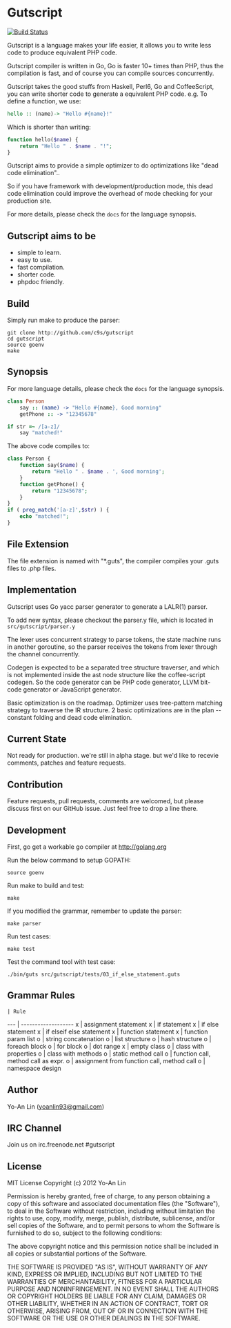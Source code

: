 Gutscript
==================
[![Build Status](https://secure.travis-ci.org/c9s/gutscript.png)](http://travis-ci.org/c9s/gutscript)

Gutscript is a language makes your life easier,
it allows you to write less code to produce equivalent PHP code.

Gutscript compiler is written in Go, Go is faster 10+ times than PHP, thus the
compilation is fast, and of course you can compile sources concurrently.

Gutscript takes the good stuffs from Haskell, Perl6, Go and CoffeeScript, you can write
shorter code to generate a equivalent PHP code. e.g. To define a function, we use:

```hs
hello :: (name)-> "Hello #{name}!"
```

Which is shorter than writing:

```php
function hello($name) {
    return "Hello " . $name . "!";
}
```

Gutscript aims to provide a simple optimizer to do optimizations like "dead
code elimination"..

So if you have framework with development/production mode, this dead code
elimination could improve the overhead of mode checking for your production
site.

For more details, please check the `docs` for the language synopsis.


Gutscript aims to be
---------------------

* simple to learn.
* easy to use.
* fast compilation.
* shorter code.
* phpdoc friendly.


Build
---------
Simply run make to produce the parser:

    git clone http://github.com/c9s/gutscript
    cd gutscript
    source goenv
    make

Synopsis
---------
For more language details, please check the `docs` for the language synopsis.

```coffee
class Person
    say :: (name) -> "Hello #{name}, Good morning"
    getPhone :: -> "12345678"

if str =~ /[a-z]/
    say "matched!"
```
        
The above code compiles to:

```php
class Person {
    function say($name) {
        return "Hello " . $name . ', Good morning';
    }
    function getPhone() {
        return "12345678";
    }
}
if ( preg_match('[a-z]',$str) ) {
    echo "matched!";
}
```

File Extension
--------------------
The file extension is named with "\*.guts", the compiler compiles your .guts
files to .php files.


Implementation
---------------
Gutscript uses Go yacc parser generator to generate a LALR(1) parser. 

To add new syntax, please checkout the parser.y file, which is located in
`src/gutscript/parser.y`

The lexer uses concurrent strategy to parse tokens, the state machine runs in
another goroutine, so the parser receives the tokens from lexer through the
channel concurrently.

Codegen is expected to be a separated tree structure traverser, and 
which is not implemented inside the ast node structure like the
coffee-script codegen. So the code generator can be PHP code generator, LLVM
bit-code generator or JavaScript generator.

Basic optimization is on the roadmap. Optimizer uses tree-pattern matching
strategy to traverse the IR structure. 2 basic optimizations are in the plan --
constant folding and dead code elimination.


Current State
-------------
Not ready for production. we're still in alpha stage. but we'd like to recevie
comments, patches and feature requests.


Contribution
------------------------------
Feature requests, pull requests, comments are welcomed, but please discuss first 
on our GitHub issue. Just feel free to drop a line there.



Development
------------------------------

First, go get a workable go compiler at <http://golang.org>

Run the below command to setup GOPATH:

	source goenv

Run make to build and test:

	make

If you modified the grammar, remember to update the parser:

    make parser

Run test cases:

    make test

Test the command tool with test case:

    ./bin/guts src/gutscript/tests/03_if_else_statement.guts

Grammar Rules
-------------

    | Rule                
--- | -------------------
 x  | assignment statement
 x  | if statement
 x  | if else statement
 x  | if elseif else statement
 x  | function statement
 x  | function param list
 o  | string concatenation
 o  | list structure
 o  | hash structure
 o  | foreach block
 o  | for block
 o  | dot range
 x  | empty class
 o  | class with properties
 o  | class with methods
 o  | static method call
 o  | function call, method call as expr.
 o  | assignment from function call, method call
 o  | namespace design



Author
-------------

Yo-An Lin (yoanlin93@gmail.com)


IRC Channel
----------------
Join us on irc.freenode.net #gutscript


License
---------------------
MIT License Copyright (c) 2012 Yo-An Lin

Permission is hereby granted, free of charge, to any person obtaining a copy of this software and associated documentation files (the "Software"), to deal in the Software without restriction, including without limitation the rights to use, copy, modify, merge, publish, distribute, sublicense, and/or sell copies of the Software, and to permit persons to whom the Software is furnished to do so, subject to the following conditions:

The above copyright notice and this permission notice shall be included in all copies or substantial portions of the Software.

THE SOFTWARE IS PROVIDED "AS IS", WITHOUT WARRANTY OF ANY KIND, EXPRESS OR IMPLIED, INCLUDING BUT NOT LIMITED TO THE WARRANTIES OF MERCHANTABILITY, FITNESS FOR A PARTICULAR PURPOSE AND NONINFRINGEMENT. IN NO EVENT SHALL THE AUTHORS OR COPYRIGHT HOLDERS BE LIABLE FOR ANY CLAIM, DAMAGES OR OTHER LIABILITY, WHETHER IN AN ACTION OF CONTRACT, TORT OR OTHERWISE, ARISING FROM, OUT OF OR IN CONNECTION WITH THE SOFTWARE OR THE USE OR OTHER DEALINGS IN THE SOFTWARE.
